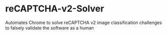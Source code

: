 # reCAPTCHA-v2-Solver
Automates Chrome to solve reCAPTCHA v2 image classification challenges to falsely validate the software as a human
